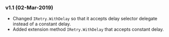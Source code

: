 ### v1.1 (02-Mar-2019)

- Changed `IRetry.WithDelay` so that it accepts delay selector delegate instead of a constant delay.
- Added extension method `IRetry.WithDelay` that accepts constant delay.